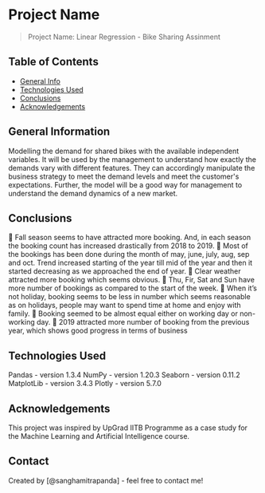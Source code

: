 # Project Name
> Project Name: Linear Regression - Bike Sharing Assinment


## Table of Contents
* [General Info](#general-information)
* [Technologies Used](#technologies-used)
* [Conclusions](#conclusions)
* [Acknowledgements](#acknowledgements)

<!-- You can include any other section that is pertinent to your problem -->

## General Information
   Modelling the demand for shared bikes with the available independent variables. 
It will be used by the management to understand how exactly the demands vary with different features. 
They can accordingly manipulate the business strategy to meet the demand levels and meet the customer's expectations. 
Further, the model will be a good way for management to understand the demand dynamics of a new market.
<!-- You don't have to answer all the questions - just the ones relevant to your project. -->

## Conclusions
 Fall season seems to have attracted more booking. And, in each season the 
booking count has increased drastically from 2018 to 2019.
 Most of the bookings has been done during the month of may, june, july, aug, sep 
and oct. Trend increased starting of the year till mid of the year and then it 
started decreasing as we approached the end of year.
 Clear weather attracted more booking which seems obvious.
 Thu, Fir, Sat and Sun have more number of bookings as compared to the start of 
the week.
 When it’s not holiday, booking seems to be less in number which seems 
reasonable as on holidays, people may want to spend time at home and enjoy 
with family.
 Booking seemed to be almost equal either on working day or non-working day.
 2019 attracted more number of booking from the previous year, which shows 
good progress in terms of business
<!-- You don't have to answer all the questions - just the ones relevant to your project. -->


## Technologies Used
Pandas - version 1.3.4
NumPy - version 1.20.3
Seaborn - version 0.11.2
MatplotLib - version 3.4.3
Plotly - version 5.7.0

<!-- As the libraries versions keep on changing, it is recommended to mention the version of library used in this project -->

## Acknowledgements
This project was inspired by UpGrad IITB Programme as a case study for the Machine Learning and Artificial Intelligence course.


## Contact
Created by [@sanghamitrapanda] - feel free to contact me!


<!-- Optional -->
<!-- ## License -->
<!-- This project is open source and available under the [... License](). -->

<!-- You don't have to include all sections - just the one's relevant to your project -->